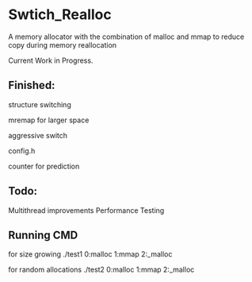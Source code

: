 # Swtich_Realloc
A memory allocator with the combination of malloc and mmap to reduce copy during memory reallocation

Current Work in Progress.

## Finished:
structure switching

mremap for larger space

aggressive switch

config.h

counter for prediction

## Todo:
Multithread improvements
Performance Testing


## Running CMD
for size growing  ./test1 <Increase><Thread><Mode> 0:malloc 1:mmap 2:_malloc

for random allocations ./test2 <Mode> 0:malloc 1:mmap 2:_malloc
